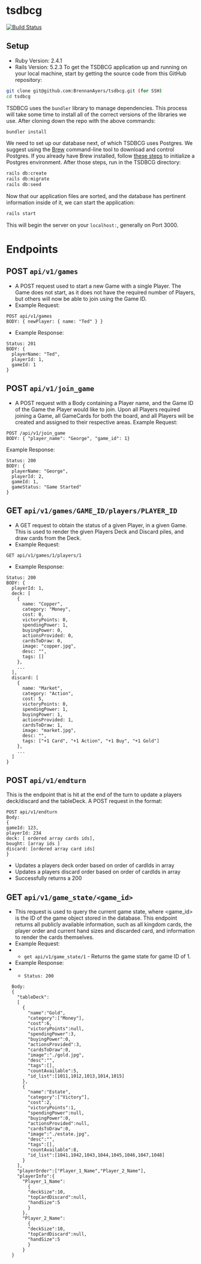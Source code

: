 # tsdbcg
[![Build Status](https://travis-ci.com/BrennanAyers/tsdbcg.svg?branch=master)](https://travis-ci.com/BrennanAyers/tsdbcg)


## Setup
- Ruby Version: 2.4.1
- Rails Version: 5.2.3
To get the TSDBCG application up and running on your local machine, start by getting the source code from this GitHub repository:
```bash
git clone git@github.com:BrennanAyers/tsdbcg.git (for SSH)
cd tsdbcg
```
TSDBCG uses the `bundler` library to manage dependencies. This process will take some time to install all of the correct versions of the libraries we use. After cloning down the repo with the above commands:
```bash
bundler install
```
We need to set up our database next, of which TSDBCG uses Postgres. We suggest using the [Brew](https://brew.sh/) command-line tool to download and control Postgres. If you already have Brew installed, follow [these steps](https://gist.github.com/ibraheem4/ce5ccd3e4d7a65589ce84f2a3b7c23a3) to initialize a Postgres environment.
After those steps, run in the TSDBCG directory:
```bash
rails db:create
rails db:migrate
rails db:seed
```
Now that our application files are sorted, and the database has pertinent information inside of it, we can start the application:
```bash
rails start
```
This will begin the server on your `localhost:`, generally on Port 3000.

# Endpoints

## POST `api/v1/games`
- A POST request used to start a new Game with a single Player. The Game does not start, as it does not have the required number of Players, but others will now be able to join using the Game ID.
- Example Request:
```
POST api/v1/games
BODY: { newPlayer: { name: "Ted" } }
```
- Example Response:
```
Status: 201
BODY: {
  playerName: "Ted",
  playerId: 1,
  gameId: 1
}
```

## POST `api/v1/join_game`
- A POST request with a Body containing a Player name, and the Game ID of the Game the Player would like to join. Upon all Players required joining a Game, all GameCards for both the board, and all Players will be created and assigned to their respective areas.
Example Request:
```
POST /api/v1/join_game
BODY: { "player_name": "George", "game_id": 1}
```
Example Response:
```
Status: 200
BODY: {
  playerName: "George",
  playerId: 2,
  gameId: 1,
  gameStatus: "Game Started"
}
```

## GET `api/v1/games/GAME_ID/players/PLAYER_ID`
- A GET request to obtain the status of a given Player, in a given Game. This is used to render the given Players Deck and Discard piles, and draw cards from the Deck.
- Example Request:
```
GET api/v1/games/1/players/1
```
- Example Response:
```
Status: 200
BODY: {
  playerId: 1,
  deck: [
    {
      name: "Copper",
      category: "Money",
      cost: 0,
      victoryPoints: 0,
      spendingPower: 1,
      buyingPower: 0,
      actionsProvided: 0,
      cardsToDraw: 0,
      image: "copper.jpg",
      desc: "",
      tags: []
    },
    ...
  ],
  discard: [
    {
      name: "Market",
      category: "Action",
      cost: 5,
      victoryPoints: 0,
      spendingPower: 1,
      buyingPower: 1,
      actionsProvided: 1,
      cardsToDraw: 1,
      image: "market.jpg",
      desc: "",
      tags: ["+1 Card", "+1 Action", "+1 Buy", "+1 Gold"]
    },
    ...
  ]
}
```


## POST `api/v1/endturn`
This is the endpoint that is hit at the end of the turn to update a players deck/discard and the tableDeck.
A POST request in the format:
```
POST api/v1/endturn
Body:
{
gameId: 123,
playerId: 234
deck: [ ordered array cards ids],
bought: [array ids ]
discard: [ordered array card ids]
}
```
- Updates a players deck order based on order of cardIds in array
- Updates a players discard order based on order of cardIds in array
- Successfully returns  a 200

## GET `api/v1/game_state/<game_id>`
- This request is used to query the current game state, where <game_id> is the ID of the game object stored in the database. This endpoint returns all publicly available information, such as all kingdom cards, the player order and current hand sizes and discarded card, and information to render the cards themselves.
- Example Request:
- - `get api/v1/game_state/1` - Returns the game state for game ID of 1.
- Example Response:
- - `Status: 200`
```
  Body:
  {
    "tableDeck":
    [
      {
        "name":"Gold",
        "category":["Money"],
        "cost":6,
        "victoryPoints":null,
        "spendingPower":3,
        "buyingPower":0,
        "actionsProvided":3,
        "cardsToDraw":0,
        "image":"./gold.jpg",
        "desc":"",
        "tags":[],
        "countAvailable":5,
        "id_list":[1011,1012,1013,1014,1015]
      },
      {
        "name":"Estate",
        "category":["Victory"],
        "cost":2,
        "victoryPoints":1,
        "spendingPower":null,
        "buyingPower":0,
        "actionsProvided":null,
        "cardsToDraw":0,
        "image":"./estate.jpg",
        "desc":"",
        "tags":[],
        "countAvailable":8,
        "id_list":[1041,1042,1043,1044,1045,1046,1047,1048]
      }
    ],
    "playerOrder":["Player_1_Name","Player_2_Name"],
    "playerInfo":{
      "Player_1_Name":
        {
        "deckSize":10,
        "topCardDiscard":null,
        "handSize":5
        }
      },
      "Player_2_Name":
        {
        "deckSize":10,
        "topCardDiscard":null,
        "handSize":5
        }
      }
  }
```
